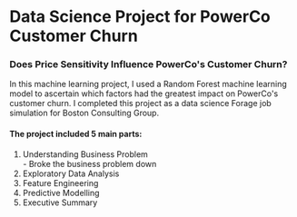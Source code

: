 # Data Science Project for PowerCo Customer Churn

### Does Price Sensitivity Influence PowerCo's Customer Churn?

In this machine learning project, I used a Random Forest machine learning model to ascertain which factors had the greatest impact on PowerCo's customer churn. I completed this project as a data science Forage job simulation for Boston Consulting Group. 

#### The project included 5 main parts:

<ol>
  <li>Understanding Business Problem</li>
    - Broke the business problem down
  <li>Exploratory Data Analysis</li>
  <li>Feature Engineering</li>
  <li>Predictive Modelling</li>
  <li>Executive Summary</li>
</ol>
